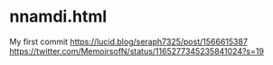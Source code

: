 # nnamdi.html
My first commit
https://lucid.blog/seraph7325/post/1566615387
https://twitter.com/MemoirsofN/status/1165277345235841024?s=19
